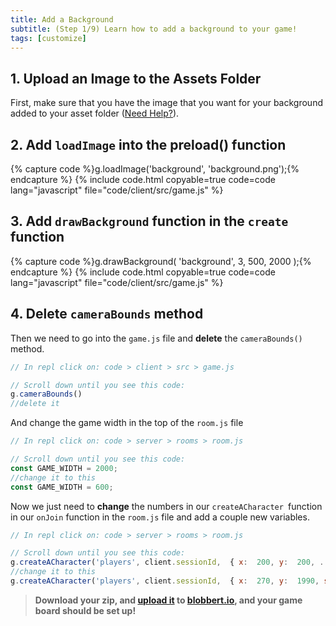 ```yaml
---
title: Add a Background
subtitle: (Step 1/9) Learn how to add a background to your game!
tags: [customize]
---
```


## 1. Upload an Image to the Assets Folder
 First, make sure that you have the image that you want for your background added to your asset folder ([Need Help?](/tutorials/images/)).

## 2. Add `loadImage` into the preload() function
{% capture code %}g.loadImage('background',  'background.png');{% endcapture %}
{% include code.html copyable=true code=code lang="javascript" file="code/client/src/game.js" %}

## 3. Add `drawBackground` function in the `create ` function
{% capture code %}g.drawBackground( 'background',  3,  500,  2000 );{% endcapture %}
{% include code.html copyable=true code=code lang="javascript" file="code/client/src/game.js" %}

## 4. Delete `cameraBounds` method
Then we need to go into the `game.js` file and **delete** the `cameraBounds()` method.
```javascript
// In repl click on: code > client > src > game.js

// Scroll down until you see this code:
g.cameraBounds()
//delete it
```
And change the game width in the top of the  `room.js` file
```javascript
// In repl click on: code > server > rooms > room.js

// Scroll down until you see this code:
const GAME_WIDTH = 2000;
//change it to this
const GAME_WIDTH = 600;
```
Now we just need to **change** the numbers in our `createACharacter `function in our `onJoin` function in the `room.js` file and add a couple new variables.
```javascript
// In repl click on: code > server > rooms > room.js

// Scroll down until you see this code:
g.createACharacter('players', client.sessionId,  { x:  200, y:  200, ...data});
//change it to this
g.createACharacter('players', client.sessionId,  { x:  270, y:  1990, safe:  false, speed:  5, spriteName:  "players"  });
```
>  **Download  your  zip,  and  [upload  it](/tutorials/uploadtoserver/)  to  [blobbert.io](https://blobbert.io/),  and  your game board should be set up!**

